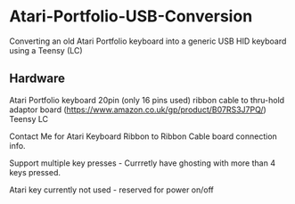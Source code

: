# Atari-Portfolio-USB-Conversion
Converting an old Atari Portfolio keyboard into a generic USB HID keyboard using a Teensy (LC)

Hardware
--------

Atari Portfolio keyboard
20pin (only 16 pins used) ribbon cable to thru-hold adaptor board (https://www.amazon.co.uk/gp/product/B07RS3J7PQ/)
Teensy LC 

Contact Me for Atari Keyboard Ribbon to Ribbon Cable board connection info.

Support multiple key presses - Currretly have ghosting with more than 4 keys pressed.

Atari key currently not used - reserved for power on/off
